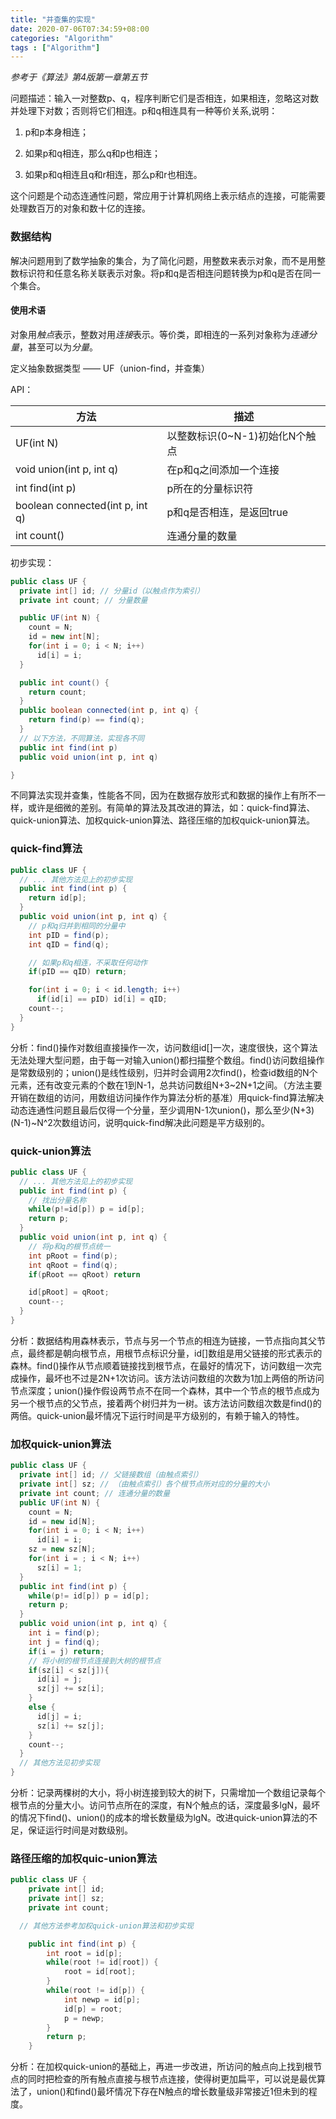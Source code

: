 ```yaml
---
title: "并查集的实现"
date: 2020-07-06T07:34:59+08:00
categories: "Algorithm"
tags : ["Algorithm"]
---
```


*参考于《算法》第4版第一章第五节*

问题描述：输入一对整数p、q，程序判断它们是否相连，如果相连，忽略这对数并处理下对数；否则将它们相连。p和q相连具有一种等价关系,说明：

1. p和p本身相连；

2. 如果p和q相连，那么q和p也相连；

3. 如果p和q相连且q和r相连，那么p和r也相连。

这个问题是个动态连通性问题，常应用于计算机网络上表示结点的连接，可能需要处理数百万的对象和数十亿的连接。

### 数据结构

解决问题用到了数学抽象的集合，为了简化问题，用整数来表示对象，而不是用整数标识符和任意名称关联表示对象。将p和q是否相连问题转换为p和q是否在同一个集合。

#### 使用术语

对象用*触点*表示，整数对用*连接*表示。等价类，即相连的一系列对象称为*连通分量*，甚至可以为*分量*。

定义抽象数据类型 —— UF（union-find，并查集）

API：

|方法|描述|
|--|--|
|UF(int N)|以整数标识(0~N-1)初始化N个触点|
|void union(int p, int q)|在p和q之间添加一个连接|
|int find(int p)|p所在的分量标识符|
|boolean connected(int p, int q)|p和q是否相连，是返回true|
|int count()|连通分量的数量|

初步实现：

```java
public class UF {
  private int[] id; // 分量id（以触点作为索引）
  private int count; // 分量数量

  public UF(int N) {
    count = N;
    id = new int[N];
    for(int i = 0; i < N; i++)
      id[i] = i;
  }

  public int count() {
    return count;
  }
  public boolean connected(int p, int q) {
    return find(p) == find(q);
  }
  // 以下方法，不同算法，实现各不同
  public int find(int p)
  public void union(int p, int q)

}
```

不同算法实现并查集，性能各不同，因为在数据存放形式和数据的操作上有所不一样，或许是细微的差别。有简单的算法及其改进的算法，如：quick-find算法、quick-union算法、加权quick-union算法、路径压缩的加权quick-union算法。

### quick-find算法

```java
public class UF {
  // ... 其他方法见上的初步实现
  public int find(int p) {
    return id[p];
  }
  public void union(int p, int q) {
    // p和q归并到相同的分量中
    int pID = find(p);
    int qID = find(q);

    // 如果p和q相连，不采取任何动作
    if(pID == qID) return;

    for(int i = 0; i < id.length; i++)
      if(id[i] == pID) id[i] = qID;
    count--;
  }
}
```

分析：find()操作对数组直接操作一次，访问数组id[]一次，速度很快，这个算法无法处理大型问题，由于每一对输入union()都扫描整个数组。find()访问数组操作是常数级别的；union()是线性级别，归并时会调用2次find()，检查id数组的N个元素，还有改变元素的个数在1到N-1，总共访问数组N+3~2N+1之间。（方法主要开销在数组的访问，用数组访问操作作为算法分析的基准）用quick-find算法解决动态连通性问题且最后仅得一个分量，至少调用N-1次union()，那么至少(N+3)(N-1)~N^2次数组访问，说明quick-find解决此问题是平方级别的。

### quick-union算法

```java
public class UF {
  // ... 其他方法见上的初步实现
  public int find(int p) {
    // 找出分量名称
    while(p!=id[p]) p = id[p];
    return p;
  }
  public void union(int p, int q) {
    // 将p和q的根节点统一
    int pRoot = find(p);
    int qRoot = find(q);
    if(pRoot == qRoot) return

    id[pRoot] = qRoot;
    count--;
  }
}
```

分析：数据结构用森林表示，节点与另一个节点的相连为链接，一节点指向其父节点，最终都是朝向根节点，用根节点标识分量，id[]数组是用父链接的形式表示的森林。find()操作从节点顺着链接找到根节点，在最好的情况下，访问数组一次完成操作，最坏也不过是2N+1次访问。该方法访问数组的次数为1加上两倍的所访问节点深度；union()操作假设两节点不在同一个森林，其中一个节点的根节点成为另一个根节点的父节点，接着两个树归并为一树。该方法访问数组次数是find()的两倍。quick-union最坏情况下运行时间是平方级别的，有赖于输入的特性。

### 加权quick-union算法

```java
public class UF {
  private int[] id; // 父链接数组（由触点索引）
  private int[] sz; // （由触点索引）各个根节点所对应的分量的大小
  private int count; // 连通分量的数量
  public UF(int N) {
    count = N;
    id = new id[N];
    for(int i = 0; i < N; i++)
      id[i] = i;
    sz = new sz[N];
    for(int i = ; i < N; i++)
      sz[i] = 1;
  }
  public int find(int p) {
    while(p!= id[p]) p = id[p];
    return p;
  }
  public void union(int p, int q) {
    int i = find(p);
    int j = find(q);
    if(i = j) return;
    // 将小树的根节点连接到大树的根节点
    if(sz[i] < sz[j]){
      id[i] = j;
      sz[j] += sz[i];
    }
    else {
      id[j] = i;
      sz[i] += sz[j];
    }
    count--;
  }
  // 其他方法见初步实现
}
```

分析：记录两棵树的大小，将小树连接到较大的树下，只需增加一个数组记录每个根节点的分量大小。访问节点所在的深度，有N个触点的话，深度最多lgN，最坏的情况下find()、union()的成本的增长数量级为lgN。改进quick-union算法的不足，保证运行时间是对数级别。

### 路径压缩的加权quic-union算法
```java
public class UF {
	private int[] id;
	private int[] sz;
	private int count;

  // 其他方法参考加权quick-union算法和初步实现

	public int find(int p) {
		int root = id[p];
		while(root != id[root]) {
			root = id[root];
		}
		while(root != id[p]) {
			int newp = id[p];
			id[p] = root;
			p = newp;
		}
		return p;
	}

```

分析：在加权quick-union的基础上，再进一步改进，所访问的触点向上找到根节点的同时把检查的所有触点直接与根节点连接，使得树更加扁平，可以说是最优算法了，union()和find()最坏情况下存在N触点的增长数量级非常接近1但未到的程度。
